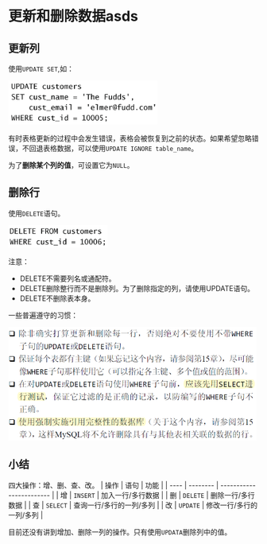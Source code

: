 # 更新和删除数据asds

## 更新列
使用`UPDATE SET`,如：

<img src="./img/update-example.png" width="300"/>

有时表格更新的过程中会发生错误，表格会被恢复到之前的状态。如果希望忽略错误，不回退表格数据，可以使用`UPDATE IGNORE table_name`。

为了**删除某个列的值**，可设置它为`NULL`。

## 删除行
使用`DELETE`语句。

<img src="./img/delete-example-1.png" width="200"/>

注意：
- DELETE不需要列名或通配符。
- DELETE删除整行而不是删除列。为了删除指定的列，请使用UPDATE语句。
- DELETE不删除表本身。

一些普遍遵守的习惯：

<img src="./img/更新删除习惯.png" width="500" />

## 小结

四大操作：增、删、查、改。
| 操作 | 语句     | 功能                     |
| ---- | -------- | ------------------------ |
| 增   | `INSERT` | 加入一行/多行数据        |
| 删   | `DELETE` | 删除一行/多行数据        |
| 查   | `SELECT` | 查询一行/多行的一列/多列 |
| 改   | `UPDATE` | 修改一行/多行的一列/多列 |

目前还没有讲到增加、删除一列的操作。只有使用`UPDATA`删除列中的值。